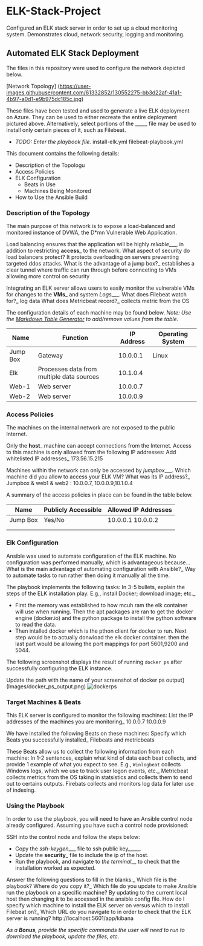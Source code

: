 # ELK-Stack-Project
Configured an ELK stack server in order to set up a cloud monitoring system. Demonstrates cloud, network security, logging and monitoring.
## Automated ELK Stack Deployment

The files in this repository were used to configure the network depicted below.

[Network Topology] (https://user-images.githubusercontent.com/61332852/130552275-bb3d22af-41a1-4b97-a0d1-e9b975dc185c.jpg)

These files have been tested and used to generate a live ELK deployment on Azure. They can be used to either recreate the entire deployment pictured above. Alternatively, select portions of the _____ file may be used to install only certain pieces of it, such as Filebeat.

  - _TODO: Enter the playbook file._ 
	install-elk.yml
         filebeat-playbook.yml


This document contains the following details:
- Description of the Topologu
- Access Policies
- ELK Configuration
  - Beats in Use
  - Machines Being Monitored
- How to Use the Ansible Build


### Description of the Topology

The main purpose of this network is to expose a load-balanced and monitored instance of DVWA, the D*mn Vulnerable Web Application.

Load balancing ensures that the application will be highly _reliable____, in addition to restricting __access___ to the network.
What aspect of security do load balancers protect? It protects overloading on servers preventing targeted ddos attacks. What is the advantage of a jump box?_ establishes a clear tunnel where traffic can run through before connceting to VMs allowing more control on security

Integrating an ELK server allows users to easily monitor the vulnerable VMs for changes to the __VMs___ and system _Logs____.
What does Filebeat watch for?_ log data
What does Metricbeat record?_ collects metric from the OS

The configuration details of each machine may be found below.
_Note: Use the [Markdown Table Generator](http://www.tablesgenerator.com/markdown_tables) to add/remove values from the table_.

| Name     | Function | IP Address | Operating System |
|----------|----------|------------|------------------|
| Jump Box | Gateway  | 10.0.0.1   | Linux            |
| Elk      | Processes data from multiple data sources | 10.1.0.4 |     |
| Web-1    | Web server| 10.0.0.7  |                  |
| Web-2    | Web server| 10.0.0.9  |                  |

### Access Policies

The machines on the internal network are not exposed to the public Internet. 

Only the __host___ machine can accept connections from the Internet. Access to this machine is only allowed from the following IP addresses:
Add whitelisted IP addresses_ 173.56.15.215

Machines within the network can only be accessed by _jumpbox____.
Which machine did you allow to access your ELK VM? What was its IP address?_ Jumpbox & web1 & web2 : 10.0.0.7, 10.0.0.9,10.1.0.4

A summary of the access policies in place can be found in the table below.

| Name     | Publicly Accessible | Allowed IP Addresses |
|----------|---------------------|----------------------|
| Jump Box | Yes/No              | 10.0.0.1 10.0.0.2    |
|          |                     |                      |
|          |                     |                      |

### Elk Configuration

Ansible was used to automate configuration of the ELK machine. No configuration was performed manually, which is advantageous because...
What is the main advantage of automating configuration with Ansible?_ Way to automate tasks to run rather then doing it manually all the time.

The playbook implements the following tasks:
In 3-5 bullets, explain the steps of the ELK installation play. E.g., install Docker; download image; etc._
- First the memory was established to how mcuh ram the elk container will use when running. Then the apt packages are ran to get the docker engine (docker.io) and the python package to install the python software to read the data.
- Then intalled docker which is the pthon client for docker to run. Next step would be to actually donwload the elk docker container. then the last part would be allowing the port mappings for port 5601,9200 and 5044. 

The following screenshot displays the result of running `docker ps` after successfully configuring the ELK instance.

Update the path with the name of your screenshot of docker ps output] (Images/docker_ps_output.png) ![dockerps](https://user-images.githubusercontent.com/61332852/130552319-172b9de6-7546-4841-bfb7-84dbace61b53.png)


### Target Machines & Beats
This ELK server is configured to monitor the following machines:
List the IP addresses of the machines you are monitoring_ 10.0.0.7 10.0.0.9 

We have installed the following Beats on these machines:
Specify which Beats you successfully installed_ Filebeats and metricbeats

These Beats allow us to collect the following information from each machine:
In 1-2 sentences, explain what kind of data each beat collects, and provide 1 example of what you expect to see. E.g., `Winlogbeat` collects Windows logs, which we use to track user logon events, etc._
Metricbeat collects metrics from the OS taking in statsistics and collects them to send out to certains outputs. Firebats collects and monitors log data for later use of indexing.


### Using the Playbook
In order to use the playbook, you will need to have an Ansible control node already configured. Assuming you have such a control node provisioned: 

SSH into the control node and follow the steps below:
- Copy the _ssh-keygen____ file to ssh public key_____.
- Update the __security___ file to include the ip of the host.
- Run the playbook, and navigate to _the terminal___ to check that the installation worked as expected.

Answer the following questions to fill in the blanks:_
Which file is the playbook? Where do you copy it?_
Which file do you update to make Ansible run the playbook on a specific machine? By updating to the current local host then changing it to be accessed in the ansible config file. How do I specify which machine to install the ELK server on versus which to install Filebeat on?_
Which URL do you navigate to in order to check that the ELK server is running? http://localhost:5601/app/kibana

_As a **Bonus**, provide the specific commands the user will need to run to download the playbook, update the files, etc._
